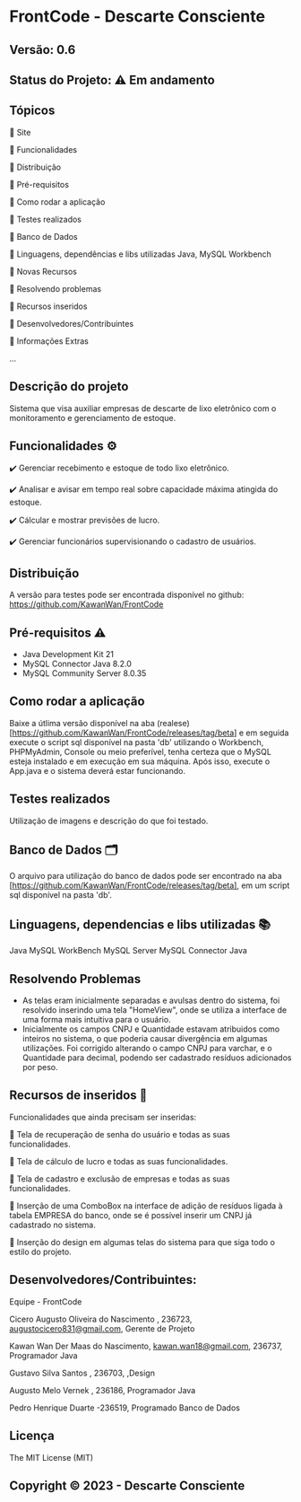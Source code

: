 # FrontCode - Descarte Consciente
## Versão: 0.6
## Status do Projeto: ⚠️ Em andamento

## Tópicos
🔹 Site 

🔹 Funcionalidades

🔹 Distribuição

🔹 Pré-requisitos

🔹 Como rodar a aplicação

🔹 Testes realizados

🔹 Banco de Dados

🔹 Linguagens, dependências e libs utilizadas
  Java, MySQL Workbench
  
🔹 Novas Recursos
  
🔹 Resolvendo problemas

🔹 Recursos inseridos 

🔹 Desenvolvedores/Contribuintes
  
🔹 Informações Extras


...

## Descrição do projeto

  Sistema que visa auxiliar empresas de descarte de lixo eletrônico com o monitoramento e gerenciamento de estoque.
  
## Funcionalidades ⚙️
✔️ Gerenciar recebimento e estoque de todo lixo eletrônico.
  
✔️ Analisar e avisar em tempo real sobre capacidade máxima atingida do estoque.

✔️ Cálcular e mostrar previsões de lucro.

✔️ Gerenciar funcionários supervisionando o cadastro de usuários.

## Distribuição
A versão para testes pode ser encontrada disponível no github: https://github.com/KawanWan/FrontCode

## Pré-requisitos ⚠️    
- Java Development Kit 21
- MySQL Connector Java 8.2.0
- MySQL Community Server 8.0.35

## Como rodar a aplicação 
Baixe a útlima versão disponível na aba (realese)[https://github.com/KawanWan/FrontCode/releases/tag/beta] e em seguida execute o script sql disponível na pasta 'db' utilizando o Workbench, PHPMyAdmin, Console ou meio preferível, tenha certeza que o MySQL esteja instalado e em execução em sua máquina. Após isso, execute o App.java e o sistema deverá estar funcionando.

## Testes realizados
Utilização de imagens e descrição do que foi testado.

## Banco de Dados 🗂️
O arquivo para utilização do banco de dados pode ser encontrado na aba [https://github.com/KawanWan/FrontCode/releases/tag/beta], em um script sql disponível na pasta 'db'.

## Linguagens, dependencias e libs utilizadas 📚
Java
MySQL WorkBench
MySQL Server
MySQL Connector Java

## Resolvendo Problemas 
- As telas eram inicialmente separadas e avulsas dentro do sistema, foi resolvido inserindo uma tela "HomeView", onde se utiliza a interface de uma forma mais intuitiva para o usuário.
- Inicialmente os campos CNPJ e Quantidade estavam atribuidos como inteiros no sistema, o que poderia causar divergência em algumas utilizações. Foi corrigido alterando o campo CNPJ para varchar, e o Quantidade para decimal, podendo ser cadastrado resíduos adicionados por peso.

## Recursos de inseridos 🧰
Funcionalidades que ainda precisam ser inseridas:

📝 Tela de recuperação de senha do usuário e todas as suas funcionalidades.

📝 Tela de cálculo de lucro e todas as suas funcionalidades.

📝 Tela de cadastro e exclusão de empresas e todas as suas funcionalidades.

📝 Inserção de uma ComboBox na interface de adição de resíduos ligada à tabela EMPRESA do banco, onde se é possível inserir um CNPJ já cadastrado no sistema.

📝 Inserção do design em algumas telas do sistema para que siga todo o estilo do projeto.

## Desenvolvedores/Contribuintes:
Equipe - FrontCode

Cicero Augusto Oliveira do Nascimento , 236723, augustocicero831@gmail.com, Gerente de Projeto

Kawan Wan Der Maas do Nascimento, kawan.wan18@gmail.com, 236737, Programador Java

Gustavo Silva Santos , 236703, ,Design

Augusto Melo Vernek , 236186, Programador Java

Pedro Henrique Duarte -236519, Programado Banco de Dados

## Licença
The MIT License (MIT)

## Copyright ©️ 2023 - Descarte Consciente
